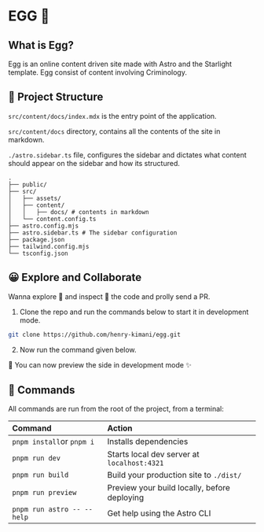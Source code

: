 # EGG :moyai:

## What is Egg?

Egg is an online content driven site made with Astro and the Starlight template.
Egg consist of content involving Criminology.


## 🚀 Project Structure

`src/content/docs/index.mdx` is the entry point of the application. 

`src/content/docs` directory, contains all the contents of the site in markdown.

`./astro.sidebar.ts` file, configures the sidebar and dictates what content 
should appear on the sidebar and how its structured.

```
.
├── public/
├── src/
│   ├── assets/
│   ├── content/
│   │   ├── docs/ # contents in markdown
│   └── content.config.ts
├── astro.config.mjs
├── astro.sidebar.ts # The sidebar configuration
├── package.json
├── tailwind.config.mjs
└── tsconfig.json
```

## :grinning: Explore and Collaborate 

Wanna explore :telescope: and inspect :mag_right: the code and prolly send a PR.
1. Clone the repo and run the commands below to start it in development mode.

```bash
git clone https://github.com/henry-kimani/egg.git
```

2. Now run the command given below.

:tada: You can now preview the side in development mode :sparkles:

## 🧞 Commands

All commands are run from the root of the project, from a terminal:

| Command                   | Action                                           |
| :------------------------ | :----------------------------------------------- |
| `pnpm install`or `pnpm i` | Installs dependencies                            |
| `pnpm run dev`            | Starts local dev server at `localhost:4321`      |
| `pnpm run build`          | Build your production site to `./dist/`          |
| `pnpm run preview`        | Preview your build locally, before deploying     |
| `pnpm run astro -- --help` | Get help using the Astro CLI                     |

